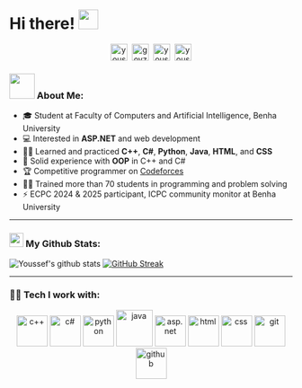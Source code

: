 # Hi there! <img src="https://github.com/TheDudeThatCode/TheDudeThatCode/blob/master/Assets/Hi.gif" width="35" />

<p align="center">
<a href="https://www.linkedin.com/in/youssef-abuzaid-58b8a2379/" target="blank"><img align="center" src="https://cdn.jsdelivr.net/npm/simple-icons@3.0.1/icons/linkedin.svg" alt="youssef-abuzaid" height="30" width="30" /></a>&nbsp;
<a href="https://codeforces.com/profile/goyzsc" target="blank"><img align="center" src="https://cdn.jsdelivr.net/npm/simple-icons@3.0.1/icons/codeforces.svg" alt="goyzsc" height="30" width="30" /></a>&nbsp;
<a href="https://github.com/youssefzsc321-debug" target="blank"><img align="center" src="https://cdn.jsdelivr.net/npm/simple-icons@3.0.1/icons/github.svg" alt="youssefzsc321-debug" height="30" width="30" /></a>&nbsp;
<a href="https://www.youtube.com/@youssefabuzaid5542" target="blank"><img align="center" src="https://cdn.jsdelivr.net/npm/simple-icons@3.0.1/icons/youtube.svg" alt="youssef-abuzaid-youtube" height="30" width="30" /></a>
</p>

### <img src="https://github.com/TheDudeThatCode/TheDudeThatCode/blob/master/Assets/Developer.gif" width="45" /> About Me:
- 🎓 Student at Faculty of Computers and Artificial Intelligence, Benha University  
- 💻 Interested in **ASP.NET** and web development  
- 🧑‍💻 Learned and practiced **C++**, **C#**, **Python**, **Java**, **HTML**, and **CSS**  
- 📌 Solid experience with **OOP** in C++ and C#  
- 🏆 Competitive programmer on [Codeforces](https://codeforces.com/profile/goyzsc)  
- 👨‍🏫 Trained more than 70 students in programming and problem solving  
- ⚡ ECPC 2024 & 2025 participant, ICPC community monitor at Benha University  

---

### <img src='https://media1.giphy.com/media/du3J3cXyzhj75IOgvA/giphy.gif?cid=ecf05e47x2g034i9pzwtzzsd3xgg2w9nr94t4tflbbgo3008&rid=giphy.gif' width='25' /> My Github Stats:
![Youssef's github stats](https://github-readme-stats.vercel.app/api?username=youssefzsc321-debug&show_icons=true&title_color=ffc857&icon_color=8ac926&text_color=daf7dc&bg_color=151515&count_private=true)
[![GitHub Streak](https://github-readme-streak-stats.herokuapp.com/user/youssefzsc321-debug?theme=dark)](https://git.io/streak-stats)

---

### 🧑‍💻 Tech I work with:
<p align="center">
      <img src="https://www.vectorlogo.zone/logos/cplusplus/cplusplus-icon.svg" alt="c++" width="55" height="55"/>
      <img src="https://www.vectorlogo.zone/logos/csharp/csharp-icon.svg" alt="c#" width="55" height="55"/>
      <img src="https://www.vectorlogo.zone/logos/python/python-icon.svg" alt="python" width="55" height="55"/>
      <img src="https://www.vectorlogo.zone/logos/java/java-icon.svg" alt="java" width="65" height="65"/> 
      <img src="https://www.vectorlogo.zone/logos/dotnet/dotnet-icon.svg" alt="asp.net" width="55" height="55"/>
      <img src="https://www.vectorlogo.zone/logos/w3_html5/w3_html5-icon.svg" alt="html" width="55" height="55"/>
      <img src="https://www.vectorlogo.zone/logos/w3_css/w3_css-icon.svg" alt="css" width="55" height="55"/>
      <img src="https://www.vectorlogo.zone/logos/git-scm/git-scm-icon.svg" alt="git" width="55" height="55"/> 
      <img src="https://www.vectorlogo.zone/logos/github/github-icon.svg" alt="github" width="55" height="55"/>
</p>
